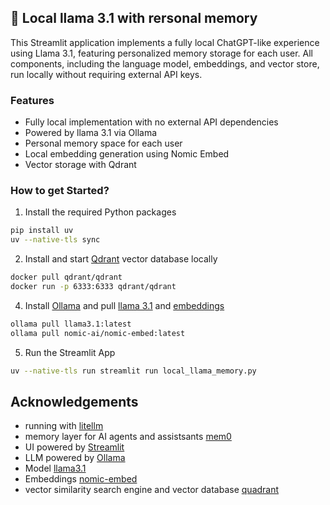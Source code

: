 ## 🧠 Local llama 3.1 with rersonal memory

This Streamlit application implements a fully local ChatGPT-like experience using Llama 3.1, featuring personalized memory storage for each user. All components, including the language model, embeddings, and vector store, run locally without requiring external API keys.

### Features

- Fully local implementation with no external API dependencies
- Powered by llama 3.1 via Ollama
- Personal memory space for each user
- Local embedding generation using Nomic Embed
- Vector storage with Qdrant

### How to get Started?

1. Install the required Python packages

```bash
pip install uv
uv --native-tls sync
```

2. Install and start [Qdrant](https://qdrant.tech/documentation/guides/installation/) vector database locally

```bash
docker pull qdrant/qdrant
docker run -p 6333:6333 qdrant/qdrant
```

4. Install [Ollama](https://ollama.com/download) and pull [llama 3.1](https://ollama.com/library/llama3.1) and [embeddings](https://ollama.com/library/nomic-embed-text)

```bash
ollama pull llama3.1:latest
ollama pull nomic-ai/nomic-embed:latest
```

5. Run the Streamlit App

```bash
uv --native-tls run streamlit run local_llama_memory.py
```

## Acknowledgements

- running with [litellm](https://github.com/BerriAI/litellm)
- memory layer for AI agents and assistsants [mem0](https://github.com/mem0ai/mem0)
- UI powered by [Streamlit](https://github.com/streamlit/streamlit)
- LLM powered by [Ollama](https://github.com/ollama/ollama)
- Model [llama3.1](https://ollama.com/library/llama3.1)
- Embeddings [nomic-embed](https://ollama.com/library/nomic-embed-text)
- vector similarity search engine and vector database [quadrant](https://github.com/qdrant/qdrant)

